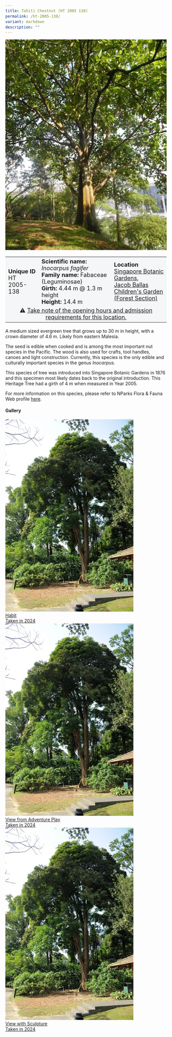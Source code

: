 ```yaml
---
title: Tahiti Chestnut (HT 2005 138)
permalink: /ht-2005-138/
variant: markdown
description: ""
---
```

<div class="isomer-image-wrapper">
<img src="/images/heritage_trees_photos/terap_ht_2015_235-habit.jpg"> 
</div><table style="minWidth: 100px; font-size: 18px; background: #F4F6F7">
<tbody><tr>
<td rowspan="1" colspan="1">
<strong>Unique ID</strong>
<br>HT 2005-138
</td>
<td rowspan="1" colspan="1">
<strong>Scientific name:</strong> <em>Inocarpus fagifer</em> 
<br><strong>Family name:</strong> Fabaceae (Leguminosae)
<br><strong>Girth:</strong> 4.44 m @ 1.3 m height
<br><strong>Height: </strong>14.4 m
</td>
<td rowspan="1" colspan="1">
<strong>Location</strong><a href="https://www.onemap.gov.sg/?lat=1.3202929999991988&amp;lng=103.81744500000191">
<br>Singapore Botanic Gardens, 
<br>Jacob Ballas Children's Garden 
	<br>(Forest Section)</a>
</td></tr>
<tr><td style="text-align: center;" colspan="3">⚠️ <a href="https://www.nparks.gov.sg/sbg/our-gardens/bukit-timah-core/jacob-ballas-childrens-garden">Take note of the opening hours and admission requirements for this location.</a></td></tr>
</tbody></table>
<p>A medium sized evergreen tree that grows up to 30 m in height, with a crown diameter of 4.6 m. Likely from eastern Malesia.  
  
</p><p>The seed is edible when cooked and is among the most important nut species in the Pacific. The wood is also used for crafts, tool handles, canoes and light construction. Currently, this species is the only edible and culturally important species in the genus <em>Inocarpus</em>. 
	
</p><p>This species of tree was introduced into Singapore Botanic Gardens in 1876 and this specimen most likely dates back to the original introduction. This Heritage Tree had a girth of 4 m when measured in Year 2005.</p>
	
<p>For more information on this species, please refer to NParks Flora &amp; Fauna Web profile <a href="https://www.nparks.gov.sg/florafaunaweb/flora/4/3/4327">here</a>.</p>

<h4><b>Gallery</b></h4>
<div class="isomer-card-grid">
<a href="/images/Heritage_trees_photos/tulang_daing_ht_2001_22-habit.jpg" class="isomer-card">
<div class="isomer-card-image">
<div class="isomer-image-wrapper"><img src="/images/Heritage_trees_photos/tulang_daing_ht_2001_22-habit.jpg"></div></div>
<div class="isomer-card-body"><div class="isomer-card-title">Habit</div><div class="isomer-card-description">Taken in 2024</div></div></a>
	
<a href="/images/Heritage_trees_photos/tulang_daing_ht_2001_22-habit.jpg" class="isomer-card">
<div class="isomer-card-image">
<div class="isomer-image-wrapper"><img src="/images/Heritage_trees_photos/tulang_daing_ht_2001_22-habit.jpg"></div></div>
<div class="isomer-card-body"><div class="isomer-card-title">View from Adventure Play</div><div class="isomer-card-description">Taken in 2024</div></div></a>
	
<a href="/images/Heritage_trees_photos/tulang_daing_ht_2001_22-habit.jpg" class="isomer-card">
<div class="isomer-card-image">
<div class="isomer-image-wrapper"><img src="/images/Heritage_trees_photos/tulang_daing_ht_2001_22-habit.jpg"></div></div>
<div class="isomer-card-body"><div class="isomer-card-title">View with Sculpture</div><div class="isomer-card-description">Taken in 2024</div></div></a></div>